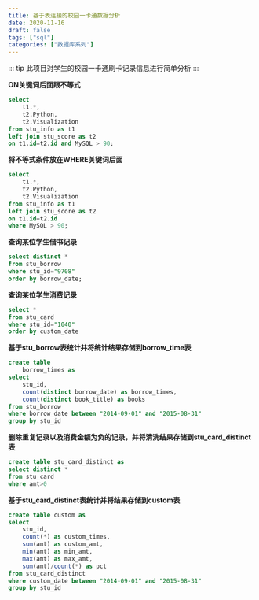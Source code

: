 ```yaml
---
title: 基于表连接的校园一卡通数据分析
date: 2020-11-16
draft: false
tags: ["sql"]
categories: ["数据库系列"]
---
```


::: tip
此项目对学生的校园一卡通刷卡记录信息进行简单分析
:::

<!-- more -->

**ON关键词后面跟不等式**
```sql
select
    t1.*,
    t2.Python,
    t2.Visualization
from stu_info as t1
left join stu_score as t2
on t1.id=t2.id and MySQL > 90;
```

**将不等式条件放在WHERE关键词后面**
```sql
select
    t1.*,
    t2.Python,
    t2.Visualization
from stu_info as t1
left join stu_score as t2
on t1.id=t2.id 
where MySQL > 90;
```


**查询某位学生借书记录**

```sql
select distinct *
from stu_borrow
where stu_id="9708"
order by borrow_date;
```

**查询某位学生消费记录**

```sql
select *
from stu_card
where stu_id="1040"
order by custom_date
```

**基于stu_borrow表统计并将统计结果存储到borrow_time表**
```sql
create table
	borrow_times as
select
	stu_id,
	count(distinct borrow_date) as borrow_times,
	count(distinct book_title) as books
from stu_borrow
where borrow_date between "2014-09-01" and "2015-08-31"
group by stu_id
```

**删除重复记录以及消费金额为负的记录，并将清洗结果存储到stu_card_distinct表**
```sql
create table stu_card_distinct as
select distinct *
from stu_card
where amt>0
```

**基于stu_card_distinct表统计并将结果存储到custom表**
```sql
create table custom as
select
	stu_id,
	count(*) as custom_times,
	sum(amt) as custom_amt,
	min(amt) as min_amt,
	max(amt) as max_amt,
	sum(amt)/count(*) as pct
from stu_card_distinct
where custom_date between "2014-09-01" and "2015-08-31"
group by stu_id
```